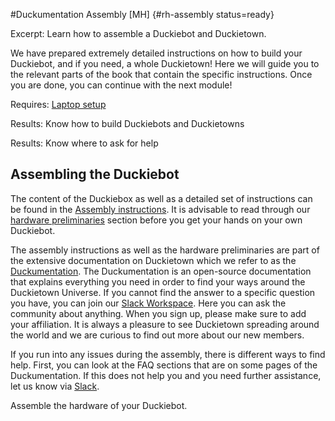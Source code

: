 #Duckumentation Assembly [MH] {#rh-assembly status=ready}

Excerpt: Learn how to assemble a Duckiebot and Duckietown.

We have prepared extremely detailed instructions on how to build your Duckiebot, and if you need, a whole Duckietown! Here we will guide you to the relevant parts of the book that contain the specific instructions. Once you are done, you can continue with the next module!

<div class='requirements' markdown='1'>

Requires: [Laptop setup](+opmanual_duckiebot#laptop-setup)

Results: Know how to build Duckiebots and Duckietowns

Results: Know where to ask for help

</div>

<minitoc/>


## Assembling the Duckiebot

The content of the Duckiebox as well as a detailed set of instructions can be found in the [Assembly instructions](+opmanual_duckiebot#assembling-duckiebot-db18). It is advisable to read through our [hardware preliminaries](+opmanual_duckiebot#db-opmanual-hw-prel ) section before you get your hands on your own Duckiebot.

The assembly instructions as well as the hardware preliminaries are part of the extensive documentation on Duckietown which we refer to as the [Duckumentation](https://docs.duckietown.org/daffy/index.html). The Duckumentation is an open-source documentation that explains everything you need in order to find your ways around the Duckietown Universe. If you cannot find the answer to a specific question you have, you can join our [Slack Workspace](https://duckietown.slack.com/). Here you can ask the community about anything. When you sign up, please make sure to add your affiliation. It is always a pleasure to see Duckietown spreading around the world and we are curious to find out more about our new members.

If you run into any issues during the assembly, there is different ways to find help. First, you can look at the FAQ sections that are on some pages of the Duckumentation. If this does not help you and you need further assistance, let us know via [Slack](https://duckietown.slack.com/).

<div class="exercise">

Assemble the hardware of your Duckiebot.

</div>
